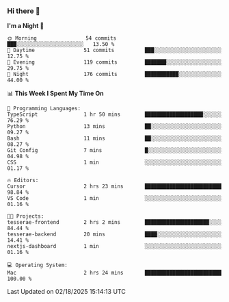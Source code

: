 ### Hi there 👋

<!--
**ALiersEL/ALiersEL** is a ✨ _special_ ✨ repository because its `README.md` (this file) appears on your GitHub profile.

Here are some ideas to get you started:

- 🔭 I’m currently working on ...
- 🌱 I’m currently learning ...
- 👯 I’m looking to collaborate on ...
- 🤔 I’m looking for help with ...
- 💬 Ask me about ...
- 📫 How to reach me: ...
- 😄 Pronouns: ...
- ⚡ Fun fact: ...
-->

<!--START_SECTION:waka-->
**I'm a Night 🦉** 

```text
🌞 Morning                54 commits          ███░░░░░░░░░░░░░░░░░░░░░░   13.50 % 
🌆 Daytime                51 commits          ███░░░░░░░░░░░░░░░░░░░░░░   12.75 % 
🌃 Evening                119 commits         ███████░░░░░░░░░░░░░░░░░░   29.75 % 
🌙 Night                  176 commits         ███████████░░░░░░░░░░░░░░   44.00 % 
```


📊 **This Week I Spent My Time On** 

```text
💬 Programming Languages: 
TypeScript               1 hr 50 mins        ███████████████████░░░░░░   76.29 % 
Python                   13 mins             ██░░░░░░░░░░░░░░░░░░░░░░░   09.27 % 
Bash                     11 mins             ██░░░░░░░░░░░░░░░░░░░░░░░   08.27 % 
Git Config               7 mins              █░░░░░░░░░░░░░░░░░░░░░░░░   04.98 % 
CSS                      1 min               ░░░░░░░░░░░░░░░░░░░░░░░░░   01.17 % 

🔥 Editors: 
Cursor                   2 hrs 23 mins       █████████████████████████   98.84 % 
VS Code                  1 min               ░░░░░░░░░░░░░░░░░░░░░░░░░   01.16 % 

🐱‍💻 Projects: 
tesserae-frontend        2 hrs 2 mins        █████████████████████░░░░   84.44 % 
tesserae-backend         20 mins             ████░░░░░░░░░░░░░░░░░░░░░   14.41 % 
nextjs-dashboard         1 min               ░░░░░░░░░░░░░░░░░░░░░░░░░   01.16 % 

💻 Operating System: 
Mac                      2 hrs 24 mins       █████████████████████████   100.00 % 
```


 Last Updated on 02/18/2025 15:14:13 UTC
<!--END_SECTION:waka-->
